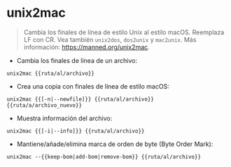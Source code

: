 # unix2mac

> Cambia los finales de línea de estilo Unix al estilo macOS.
> Reemplaza LF con CR.
> Vea también `unix2dos`, `dos2unix` y `mac2unix`.
> Más información: <https://manned.org/unix2mac>.

- Cambia los finales de línea de un archivo:

`unix2mac {{ruta/al/archivo}}`

- Crea una copia con finales de línea de estilo macOS:

`unix2mac {{[-n|--newfile]}} {{ruta/al/archivo}} {{ruta/a/archivo_nuevo}}`

- Muestra información del archivo:

`unix2mac {{[-i|--info]}} {{ruta/al/archivo}}`

- Mantiene/añade/elimina marca de orden de byte (Byte Order Mark):

`unix2mac --{{keep-bom|add-bom|remove-bom}} {{ruta/al/archivo}}`
